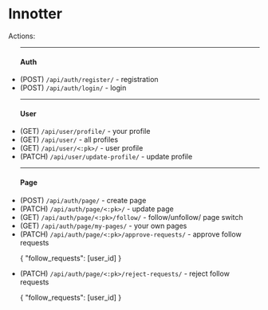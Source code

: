 <h1>Innotter</h1>
<p>Actions:</p>
<ul>
    <hr>
    <h4>Auth</h4>
    <li> (POST) <code>/api/auth/register/</code> - registration</li>
    <li> (POST) <code>/api/auth/login/</code> - login</li>
    <hr>
    <h4>User</h4>
    <li>(GET) <code>/api/user/profile/</code> - your profile</li>
    <li>(GET) <code>/api/user/</code> - all profiles</li>
    <li>(GET) <code>/api/user/<:pk>/</code> - user profile</li>
    <li>(PATCH) <code>/api/user/update-profile/</code> - update profile</li>
    <hr>
    <h4>Page</h4>
    <li> (POST) <code>/api/auth/page/</code> - create page</li>
    <li> (PATCH) <code>/api/auth/page/<:pk>/</code> - update page</li>
    <li> (GET) <code>/api/auth/page/<:pk>/follow/</code> - follow/unfollow/ page switch</li>
    <li> (GET) <code>/api/auth/page/my-pages/</code> - your own pages</li>
    <li> (PATCH) <code>/api/auth/page/<:pk>/approve-requests/</code> - approve follow requests
    <p>{
    "follow_requests": [user_id]
    }</p><li> (PATCH) <code>/api/auth/page/<:pk>/reject-requests/</code> - reject follow requests
    <p>{
    "follow_requests": [user_id]
    }</p>
</li>
    
</ul>